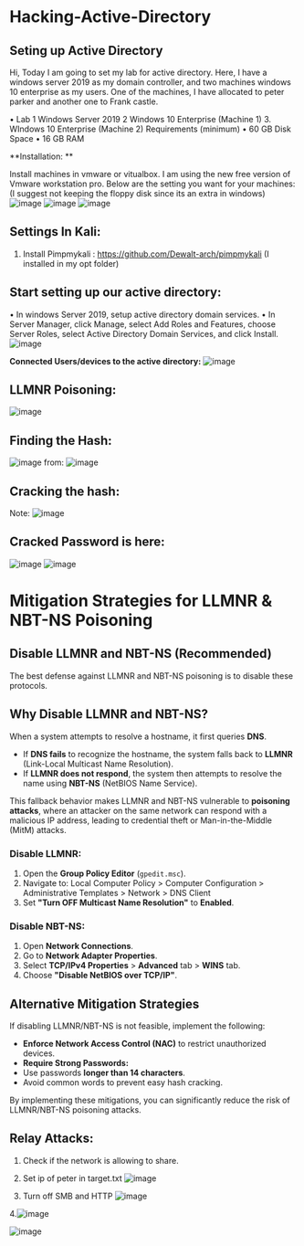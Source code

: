 # Hacking-Active-Directory

**Seting up Active Directory**
---------

 Hi, Today I am going to set my lab for active directory. Here, I have a windows server 2019 as my domain controller, and two machines windows 10 enterprise as my users. One of the machines, I have allocated to peter parker and another one to Frank castle. 
 
• Lab
1 Windows Server 2019
2 Windows 10 Enterprise (Machine 1)
3. WIndows 10 Enterprise (Machine 2) 
Requirements (minimum)
• 60 GB Disk Space
• 16 GB RAM

**Installation: **

Install machines in vmware or vitualbox. I am using the new free version of Vmware workstation pro. Below are the setting you want for your machines: 
(I suggest not keeping the floppy disk since its an extra in windows)
![image](https://github.com/user-attachments/assets/31080a4a-5aa9-4445-a509-24538497e76b)
![image](https://github.com/user-attachments/assets/8feaaab0-2423-4ce7-b25d-f28c071075cf)
![image](https://github.com/user-attachments/assets/01cdc2da-a693-457a-a310-a372512db347)

**Settings In Kali:**
-------------
1. Install Pimpmykali : https://github.com/Dewalt-arch/pimpmykali (I installed in my opt folder)

**Start setting up our active directory:**
------
• In windows Server 2019, setup active directory domain services. 
• In Server Manager, click Manage, select Add Roles and Features, choose Server Roles, select Active Directory Domain Services, and click Install.
![image](https://github.com/user-attachments/assets/a1f726ef-f542-43b3-a7c6-b8c4749694cb)



**Connected Users/devices to the active directory:**
![image](https://github.com/user-attachments/assets/c99c2e39-b36a-428b-a5a4-5920a2b904e9)

**LLMNR Poisoning:** 
----------------------------------------------
![image](https://github.com/user-attachments/assets/06da6b8c-7536-4fc8-bb3e-83adb0b13f11)

Finding the Hash:
----------------------------
![image](https://github.com/user-attachments/assets/206f8562-5f5a-4589-bbc3-9f695981527b)
from:
![image](https://github.com/user-attachments/assets/48393623-fc22-42d4-83ab-d2effa75b2a6)

Cracking the hash:
------------------------------
Note: 
![image](https://github.com/user-attachments/assets/ff43987f-db9a-46ce-9166-b99b419ed069)

Cracked Password is here:
-------------------------------
![image](https://github.com/user-attachments/assets/4997b66f-d12f-4ab6-8b6a-d72034514810)
![image](https://github.com/user-attachments/assets/3e5ab67c-043d-4d9f-a56f-cb6deb318b4d)

# Mitigation Strategies for LLMNR & NBT-NS Poisoning

## Disable LLMNR and NBT-NS (Recommended)

The best defense against LLMNR and NBT-NS poisoning is to disable these protocols.

## Why Disable LLMNR and NBT-NS?

When a system attempts to resolve a hostname, it first queries **DNS**.  
- If **DNS fails** to recognize the hostname, the system falls back to **LLMNR** (Link-Local Multicast Name Resolution).  
- If **LLMNR does not respond**, the system then attempts to resolve the name using **NBT-NS** (NetBIOS Name Service).  

This fallback behavior makes LLMNR and NBT-NS vulnerable to **poisoning attacks**, where an attacker on the same network can respond with a malicious IP address, leading to credential theft or Man-in-the-Middle (MitM) attacks.

### Disable LLMNR:
1. Open the **Group Policy Editor** (`gpedit.msc`).
2. Navigate to:  Local Computer Policy > Computer Configuration > Administrative Templates > Network > DNS Client
3. Set **"Turn OFF Multicast Name Resolution"** to **Enabled**.

### Disable NBT-NS:
1. Open **Network Connections**.
2. Go to **Network Adapter Properties**.
3. Select **TCP/IPv4 Properties** > **Advanced** tab > **WINS** tab.
4. Choose **"Disable NetBIOS over TCP/IP"**.

## Alternative Mitigation Strategies

If disabling LLMNR/NBT-NS is not feasible, implement the following:

- **Enforce Network Access Control (NAC)** to restrict unauthorized devices.
- **Require Strong Passwords:**
- Use passwords **longer than 14 characters**.
- Avoid common words to prevent easy hash cracking.

By implementing these mitigations, you can significantly reduce the risk of LLMNR/NBT-NS poisoning attacks.

**Relay Attacks:**
---------------------------
1. Check if the network is allowing to share.
2. Set ip of peter in target.txt ![image](https://github.com/user-attachments/assets/d7f2b8f1-7df7-414c-855d-4f1f0c92688f)

3. Turn off SMB and HTTP
![image](https://github.com/user-attachments/assets/1a3ba50d-4a8f-4b93-85a9-3b155f7c6b25)

4.![image](https://github.com/user-attachments/assets/231402a1-c536-4984-8f95-2a8fa64d8a0e)


![image](https://github.com/user-attachments/assets/147f752a-bdbb-43c5-bd18-e0b4db414014)









